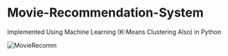 # Movie-Recommendation-System
Implemented Using Machine Learning (K-Means Clustering Also) in Python


![MovieRecomm](https://user-images.githubusercontent.com/43988219/62140872-54c84780-b309-11e9-825c-01797577aebd.PNG)
